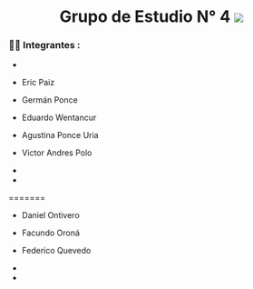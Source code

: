 
<div align="center">
   <h1> Grupo de Estudio N° 4 <img src="https://media.giphy.com/media/hvRJCLFzcasrR4ia7z/giphy.gif" width="px"> </h1>

</div>

### :woman_technologist: Integrantes :

-
- Eric Paiz
- Germán Ponce 
- Eduardo Wentancur
- Agustina Ponce Uria

- Victor Andres Polo
-
-
=======
- Daniel Ontivero
- Facundo Oroná 
- Federico Quevedo

-
-


